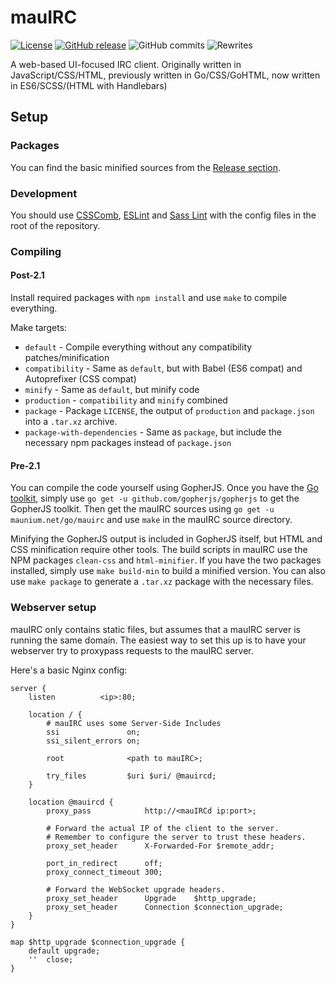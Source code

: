 # mauIRC
[![License](http://img.shields.io/:license-gpl3-brightgreen.svg?style=flat-square)](http://www.gnu.org/licenses/gpl-3.0.html)
[![GitHub release](https://img.shields.io/github/release/tulir293/mauirc.svg?maxAge=600&style=flat-square)](https://github.com/tulir293/mauirc/releases)
![GitHub commits](https://img.shields.io/github/commits-since/tulir293/mauirc/v2.0.0.svg?maxAge=600&style=flat-square)
![Rewrites](https://img.shields.io/:number%20of%20complete%20rewrites-2-yellow.svg?style=flat-square)

A web-based UI-focused IRC client. Originally written in JavaScript/CSS/HTML, previously written in Go/CSS/GoHTML, now written in ES6/SCSS/(HTML with Handlebars)

## Setup
### Packages
You can find the basic minified sources from the [Release section](https://github.com/tulir293/mauirc/releases).

### Development
You should use [CSSComb](http://csscomb.com/), [ESLint](http://eslint.org/) and [Sass Lint](https://www.npmjs.com/package/sass-lint) with the config files in the root of the repository.

### Compiling
#### Post-2.1
Install required packages with `npm install` and use `make` to compile everything.

Make targets:
* `default` - Compile everything without any compatibility patches/minification
* `compatibility` - Same as `default`, but with Babel (ES6 compat) and Autoprefixer (CSS compat)
* `minify` - Same as `default`, but minify code
* `production` - `compatibility` and `minify` combined
* `package` - Package `LICENSE`, the output of `production` and `package.json` into a `.tar.xz` archive.
* `package-with-dependencies` - Same as `package`, but include the necessary npm packages instead of `package.json`

#### Pre-2.1
You can compile the code yourself using GopherJS. Once you have the [Go toolkit](https://golang.org/doc/install), simply use `go get -u github.com/gopherjs/gopherjs` to get the GopherJS toolkit.
Then get the mauIRC sources using `go get -u maunium.net/go/mauirc` and use `make` in the mauIRC source directory.

Minifying the GopherJS output is included in GopherJS itself, but HTML and CSS minification require other tools.
The build scripts in mauIRC use the NPM packages `clean-css` and `html-minifier`.
If you have the two packages installed, simply use `make build-min` to build a minified version.
You can also use `make package` to generate a `.tar.xz` package with the necessary files.

### Webserver setup
mauIRC only contains static files, but assumes that a mauIRC server is running the same domain.
The easiest way to set this up is to have your webserver try to proxypass requests to the mauIRC server.

Here's a basic Nginx config:
```nginx
server {
	listen			<ip>:80;

	location / {
		# mauIRC uses some Server-Side Includes
		ssi               on;
		ssi_silent_errors on;

		root              <path to mauIRC>;

		try_files         $uri $uri/ @mauircd;
	}

	location @mauircd {
		proxy_pass            http://<mauIRCd ip:port>;

		# Forward the actual IP of the client to the server.
		# Remember to configure the server to trust these headers.
		proxy_set_header      X-Forwarded-For $remote_addr;

		port_in_redirect      off;
		proxy_connect_timeout 300;

		# Forward the WebSocket upgrade headers.
		proxy_set_header      Upgrade    $http_upgrade;
		proxy_set_header      Connection $connection_upgrade;
	}
}

map $http_upgrade $connection_upgrade {
	default	upgrade;
	''	close;
}
```
